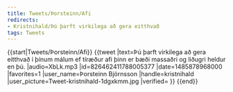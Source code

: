 ```yaml
---
title: Tweets/Þorsteinn/Afi
redirects:
- Kristnihald/Þú þarft virkilega að gera eitthvað
tags: Tweets
---
```


{{start|Tweets/Þorsteinn/Afi}}
<level b2/>
{{tweet
|text=Þú þarft virkilega að gera eitthvað í þínum málum ef tíræður afi þinn er bæði massaðri og liðugri heldur en þú.
|audio=XbLk.mp3
|id=826462411788005377
|date=1485878968000
|favorites=1
|user_name=Þorsteinn Björnsson
|handle=kristnihald
|user_picture=Tweet-kristnihald-1dgxkmm.jpg
|verified=
}}
{{end}}

